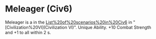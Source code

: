 # Meleager (Civ6)

Meleager is a in the [List%20of%20scenarios%20in%20Civ6](scenario) in "[Civilization%20VI](Civilization VI)".
Unique Ability.
+10 Combat Strength and +1 to all within 2 s.